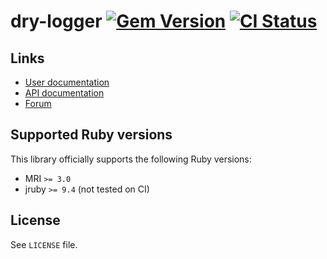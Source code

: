 <!--- this file is synced from dry-rb/template-gem project -->
[gem]: https://rubygems.org/gems/dry-logger
[actions]: https://github.com/dry-rb/dry-logger/actions

# dry-logger [![Gem Version](https://badge.fury.io/rb/dry-logger.svg)][gem] [![CI Status](https://github.com/dry-rb/dry-logger/workflows/CI/badge.svg)][actions]

## Links

* [User documentation](https://dry-rb.org/gems/dry-logger)
* [API documentation](http://rubydoc.info/gems/dry-logger)
* [Forum](https://discourse.dry-rb.org)

## Supported Ruby versions

This library officially supports the following Ruby versions:

* MRI `>= 3.0`
* jruby `>= 9.4` (not tested on CI)

## License

See `LICENSE` file.

